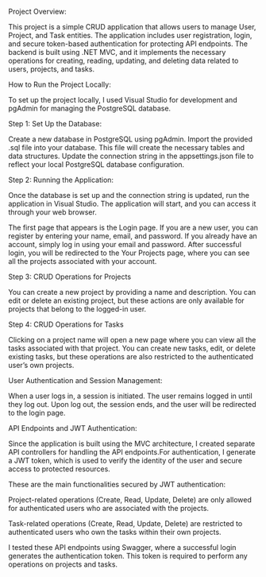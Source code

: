 Project Overview: 

This project is a simple CRUD application that allows users to manage User, Project, and Task entities.
The application includes user registration, login, and secure token-based authentication for protecting API endpoints. 
The backend is built using .NET MVC, and it implements the necessary operations for creating, reading, updating, and deleting data related to users, projects, and tasks.

How to Run the Project Locally:

To set up the project locally, I used Visual Studio for development and pgAdmin for managing the PostgreSQL database.

Step 1: Set Up the Database:

Create a new database in PostgreSQL using pgAdmin.
Import the provided .sql file into your database. This file will create the necessary tables and data structures.
Update the connection string in the appsettings.json file to reflect your local PostgreSQL database configuration.

Step 2: Running the Application:

Once the database is set up and the connection string is updated, run the application in Visual Studio. The application will start, and you can access it through your web browser.

The first page that appears is the Login page. If you are a new user, you can register by entering your name, email, and password.
If you already have an account, simply log in using your email and password.
After successful login, you will be redirected to the Your Projects page, where you can see all the projects associated with your account.

Step 3: CRUD Operations for Projects

You can create a new project by providing a name and description.
You can edit or delete an existing project, but these actions are only available for projects that belong to the logged-in user.

Step 4: CRUD Operations for Tasks

Clicking on a project name will open a new page where you can view all the tasks associated with that project.
You can create new tasks, edit, or delete existing tasks, but these operations are also restricted to the authenticated user’s own projects.

User Authentication and Session Management:

When a user logs in, a session is initiated. The user remains logged in until they log out.
Upon log out, the session ends, and the user will be redirected to the login page.

API Endpoints and JWT Authentication:

Since the application is built using the MVC architecture, I created separate API controllers for handling the API endpoints.For authentication, I generate a JWT token, which is used to verify the identity of the user and secure access to protected resources.

These are the main functionalities secured by JWT authentication:

Project-related operations (Create, Read, Update, Delete) are only allowed for authenticated users who are associated with the projects.

Task-related operations (Create, Read, Update, Delete) are restricted to authenticated users who own the tasks within their own projects.

I tested these API endpoints using Swagger, where a successful login generates the authentication token. This token is required to perform any operations on projects and tasks.
